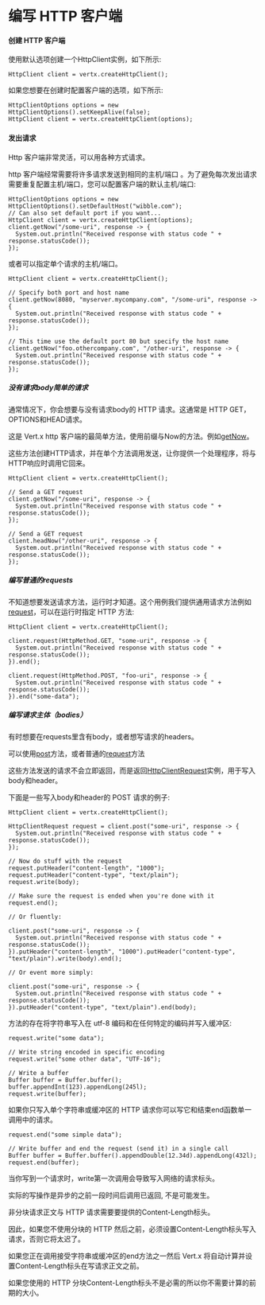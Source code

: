# 编写 HTTP 客户端

#### 创建 HTTP 客户端

使用默认选项创建一个HttpClient实例，如下所示:

```
HttpClient client = vertx.createHttpClient();
```

如果您想要在创建时配置客户端的选项，如下所示:

```
HttpClientOptions options = new HttpClientOptions().setKeepAlive(false);
HttpClient client = vertx.createHttpClient(options);
```


#### 发出请求

Http 客户端非常灵活，可以用各种方式请求。

http 客户端经常需要将许多请求发送到相同的主机/端口 。为了避免每次发出请求需要重复配置主机/端口，您可以配置客户端的默认主机/端口:

```
HttpClientOptions options = new HttpClientOptions().setDefaultHost("wibble.com");
// Can also set default port if you want...
HttpClient client = vertx.createHttpClient(options);
client.getNow("/some-uri", response -> {
  System.out.println("Received response with status code " + response.statusCode());
});
```

或者可以指定单个请求的主机/端口。

```
HttpClient client = vertx.createHttpClient();

// Specify both port and host name
client.getNow(8080, "myserver.mycompany.com", "/some-uri", response -> {
  System.out.println("Received response with status code " + response.statusCode());
});

// This time use the default port 80 but specify the host name
client.getNow("foo.othercompany.com", "/other-uri", response -> {
  System.out.println("Received response with status code " + response.statusCode());
});
```

##### 没有请求body简单的请求

通常情况下，你会想要与没有请求body的 HTTP 请求。这通常是 HTTP GET，OPTIONS和HEAD请求。

这是 Vert.x http 客户端的最简单方法，使用前缀与Now的方法。例如[getNow](http://vertx.io/docs/apidocs/io/vertx/core/http/HttpClient.html#getNow-int-java.lang.String-java.lang.String-io.vertx.core.Handler-)。

这些方法创建HTTP请求，并在单个方法调用发送，让你提供一个处理程序，将与HTTP响应时调用它回来。

```
HttpClient client = vertx.createHttpClient();

// Send a GET request
client.getNow("/some-uri", response -> {
  System.out.println("Received response with status code " + response.statusCode());
});

// Send a GET request
client.headNow("/other-uri", response -> {
  System.out.println("Received response with status code " + response.statusCode());
});
```


##### 编写普通的requests

不知道想要发送请求方法，运行时才知道。这个用例我们提供通用请求方法例如[request](http://vertx.io/docs/apidocs/io/vertx/core/http/HttpClient.html#request-io.vertx.core.http.HttpMethod-int-java.lang.String-java.lang.String-)，可以在运行时指定 HTTP 方法:

```
HttpClient client = vertx.createHttpClient();

client.request(HttpMethod.GET, "some-uri", response -> {
  System.out.println("Received response with status code " + response.statusCode());
}).end();

client.request(HttpMethod.POST, "foo-uri", response -> {
  System.out.println("Received response with status code " + response.statusCode());
}).end("some-data");
```

##### 编写请求主体（bodies）

有时想要在requests里含有body，或者想写请求的headers。

可以使用[post](http://vertx.io/docs/apidocs/io/vertx/core/http/HttpClient.html#post-int-java.lang.String-java.lang.String-)方法，或者普通的[request](http://vertx.io/docs/apidocs/io/vertx/core/http/HttpClient.html#request-io.vertx.core.http.HttpMethod-int-java.lang.String-java.lang.String-)方法

这些方法发送的请求不会立即返回，而是返回[HttpClientRequest](http://vertx.io/docs/apidocs/io/vertx/core/http/HttpClientRequest.html)实例，用于写入body和header。

下面是一些写入body和header的 POST 请求的例子: 

```
HttpClient client = vertx.createHttpClient();

HttpClientRequest request = client.post("some-uri", response -> {
  System.out.println("Received response with status code " + response.statusCode());
});

// Now do stuff with the request
request.putHeader("content-length", "1000");
request.putHeader("content-type", "text/plain");
request.write(body);

// Make sure the request is ended when you're done with it
request.end();

// Or fluently:

client.post("some-uri", response -> {
  System.out.println("Received response with status code " + response.statusCode());
}).putHeader("content-length", "1000").putHeader("content-type", "text/plain").write(body).end();

// Or event more simply:

client.post("some-uri", response -> {
  System.out.println("Received response with status code " + response.statusCode());
}).putHeader("content-type", "text/plain").end(body);
```

方法的存在将字符串写入在 utf-8 编码和在任何特定的编码并写入缓冲区:

```
request.write("some data");

// Write string encoded in specific encoding
request.write("some other data", "UTF-16");

// Write a buffer
Buffer buffer = Buffer.buffer();
buffer.appendInt(123).appendLong(245l);
request.write(buffer);
```

如果你只写入单个字符串或缓冲区的 HTTP 请求你可以写它和结束end函数单一调用中的请求。

```
request.end("some simple data");

// Write buffer and end the request (send it) in a single call
Buffer buffer = Buffer.buffer().appendDouble(12.34d).appendLong(432l);
request.end(buffer);
```

当你写到一个请求时，write第一次调用会导致写入网络的请求标头。

实际的写操作是异步的之前一段时间后调用已返回, 不是可能发生。

非分块请求正文与 HTTP 请求需要要提供的Content-Length标头。

因此，如果您不使用分块的 HTTP 然后之前，必须设置Content-Length标头写入请求，否则它将太迟了。

如果您正在调用接受字符串或缓冲区的end方法之一然后 Vert.x 将自动计算并设置Content-Length标头在写请求正文之前。

如果您使用的 HTTP 分块Content-Length标头不是必需的所以你不需要计算的前期的大小。